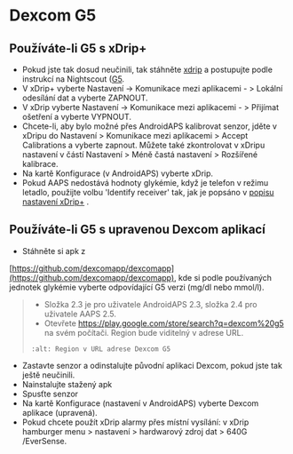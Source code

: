 # Dexcom G5

## Používáte-li G5 s xDrip+

- Pokud jste tak dosud neučinili, tak stáhněte [xdrip](https://github.com/NightscoutFoundation/xDrip) a postupujte podle instrukcí na Nightscout ([G5](http://www.nightscout.info/wiki/welcome/nightscout-with-xdrip-and-dexcom-share-wireless/xdrip-with-g5-support).
- V xDrip+ vyberte Nastavení -> Komunikace mezi aplikacemi - > Lokální odesílání dat a vyberte ZAPNOUT.
- V xDrip vyberte Nastavení -> Komunikace mezi aplikacemi - > Přijímat ošetření a vyberte VYPNOUT.
- Chcete-li, aby bylo možné přes AndroidAPS kalibrovat senzor, jděte v xDripu do Nastavení > Komunikace mezi aplikacemi > Accept Calibrations a vyberte zapnout.  Můžete také zkontrolovat v xDripu nastavení v částí Nastavení > Méně častá nastavení > Rozšířené kalibrace.
- Na kartě Konfigurace (v AndroidAPS) vyberte xDrip.
- Pokud AAPS nedostává hodnoty glykémie, když je telefon v režimu letadlo, použijte volbu 'Identify receiver' tak, jak je popsáno v [popisu nastavení xDrip+](../Configuration/xdrip.md) .

## Používáte-li G5 s upravenou Dexcom aplikací

- Stáhněte si apk z

[https://github.com/dexcomapp/dexcomapp](https://github.com/dexcomapp/dexcomapp),
kde si podle používaných jednotek glykémie vyberte odpovídající G5 verzi (mg/dl nebo mmol/l).

> - Složka 2.3 je pro uživatele AndroidAPS 2.3, složka 2.4 pro uživatele AAPS 2.5.
> - Otevřete <https://play.google.com/store/search?q=dexcom%20g5> na svém počítači. Region bude viditelný v adrese URL.
>
> ```{image} ../images/DexcomG5regionURL.PNG
> :alt: Region v URL adrese Dexcom G5
> ```

- Zastavte senzor a odinstalujte původní aplikaci Dexcom, pokud jste tak ještě neučinili.
- Nainstalujte stažený apk
- Spusťte senzor
- Na kartě Konfigurace (nastavení v AndroidAPS) vyberte Dexcom aplikace (upravená).
- Pokud chcete použít xDrip alarmy přes místní vysílání: v xDrip hamburger menu > nastavení > hardwarový zdroj dat > 640G /EverSense.
